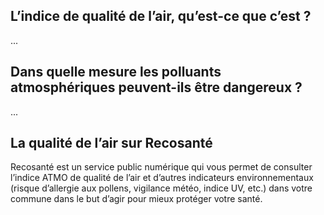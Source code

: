 ## **L’indice de qualité de l’air, qu’est-ce que c’est ?**

...

## **Dans quelle mesure les polluants atmosphériques peuvent-ils être dangereux ?**

...

## **La qualité de l’air sur Recosanté**

Recosanté est un service public numérique qui vous permet de consulter l’indice ATMO de qualité de l’air et d’autres indicateurs environnementaux (risque d’allergie aux pollens, vigilance météo, indice UV, etc.) dans votre commune dans le but d’agir pour mieux protéger votre santé.